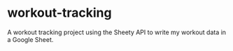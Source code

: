 # workout-tracking
A workout tracking project using the Sheety API to write my workout data in a Google Sheet.
